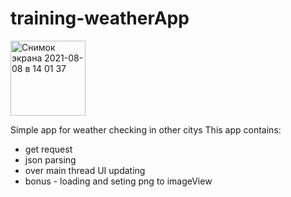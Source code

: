 # training-weatherApp
<img width="120" alt="Снимок экрана 2021-08-08 в 14 01 37" src="https://user-images.githubusercontent.com/47589216/128629797-ff53bbf8-12ad-4db3-b7cd-654568869aaa.png">

Simple app for weather checking in other citys
This app contains:
- get request
- json parsing
- over main thread UI updating
- bonus - loading and seting png to imageView
